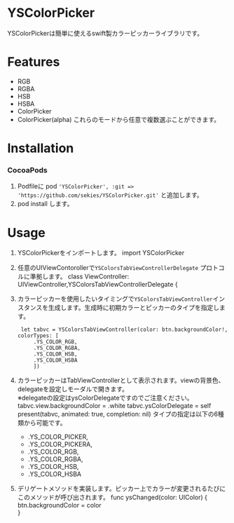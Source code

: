 # YSColorPicker
YSColorPickerは簡単に使えるswift製カラーピッカーライブラリです。

# Features
- RGB
- RGBA
- HSB
- HSBA
- ColorPicker
- ColorPicker(alpha)
これらのモードから任意で複数選ぶことができます。

# Installation
### CocoaPods

1. Podfileに pod `'YSColorPicker', :git => 'https://github.com/sekies/YSColorPicker.git'` と追加します。
1. pod install します。


# Usage
1. YSColorPickerをインポートします。 
        import YSColorPicker
1. 任意のUIViewContorollerで`YSColorsTabViewControllerDelegate` プロトコルに準拠します。
        class ViewController: UIViewController,YSColorsTabViewControllerDelegate {
1. カラーピッカーを使用したいタイミングで`YSColorsTabViewController`インスタンスを生成します。生成時に初期カラーとピッカーのタイプを指定します。  

        let tabvc = YSColorsTabViewController(color: btn.backgroundColor!, colorTypes: [
            .YS_COLOR_RGB,
            .YS_COLOR_RGBA,
            .YS_COLOR_HSB,
            .YS_COLOR_HSBA
           	])
1. カラーピッカーはTabViewControllerとして表示されます。viewの背景色、delegateを設定しモーダルで開きます。  
※delegateの設定はysColorDelegateですのでご注意ください。
          tabvc.view.backgroundColor = .white
          tabvc.ysColorDelegate = self
          present(tabvc, animated: true, completion: nil)
  タイプの指定は以下の6種類から可能です。
    - .YS_COLOR_PICKER,
    - .YS_COLOR_PICKERA,  
    - .YS_COLOR_RGB,
    - .YS_COLOR_RGBA,
    - .YS_COLOR_HSB,
    - .YS_COLOR_HSBA

4. デリゲートメソッドを実装します。ピッカー上でカラーが変更されるたびにこのメソッドが呼び出されます。
          func ysChanged(color: UIColor) {  
            btn.backgroundColor = color  
          }
